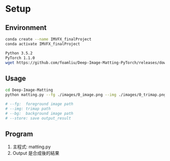 # Setup

## Environment
```bash
conda create --name IMVFX_finalProject
conda activate IMVFX_finalProject

Python 3.5.2
PyTorch 1.1.0
wget https://github.com/foamliu/Deep-Image-Matting-PyTorch/releases/download/v1.0/BEST_checkpoint.tar

```

## Usage
```bash
cd Deep-Image-Matting
python matting.py --fg ./images/0_image.png --img ./images/0_trimap.png --bg ./images/1_new_bg.png --store

# --fg:  foreground image path
# --img: trimap path
# --bg:  background image path
# --store: save output_result
```

## Program
1. 主程式: matting.py
2. Output 是合成後的結果
